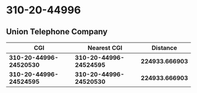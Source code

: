 # 310-20-44996
## Union Telephone Company


| CGI | Nearest CGI | Distance |
|-----|-------------|----------|
| **310-20-44996-24520530** | **310-20-44996-24524595** | **224933.666903** |
| **310-20-44996-24524595** | **310-20-44996-24520530** | **224933.666903** |
